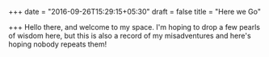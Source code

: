 +++
date = "2016-09-26T15:29:15+05:30"
draft = false
title = "Here we Go"

+++
Hello there, and welcome to my space. I'm hoping to drop a few pearls of wisdom here, but this is also a record of my misadventures and here's hoping nobody repeats them!
